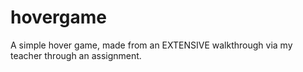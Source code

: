 # hovergame
A simple hover game, made from an EXTENSIVE walkthrough via my teacher through an assignment.
